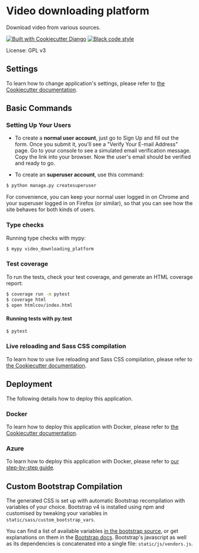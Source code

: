 # Video downloading platform

Download video from various sources.

[![Built with Cookiecutter Django](https://img.shields.io/badge/built%20with-Cookiecutter%20Django-ff69b4.svg?logo=cookiecutter)](https://github.com/cookiecutter/cookiecutter-django/)
[![Black code style](https://img.shields.io/badge/code%20style-black-000000.svg)](https://github.com/ambv/black)

License: GPL v3

## Settings
To learn how to change application's settings, please refer
to [the Cookiecutter documentation](http://cookiecutter-django.readthedocs.io/en/latest/settings.html).

## Basic Commands

### Setting Up Your Users
- To create a **normal user account**, just go to Sign Up and fill out the form. Once you submit it, you\'ll see a
  \"Verify Your E-mail Address\" page. Go to your console to see a simulated email verification message. Copy the link
  into your browser. Now the user\'s email should be verified and ready to go.

- To create an **superuser account**, use this command:

```bash
$ python manage.py createsuperuser
```

For convenience, you can keep your normal user logged in on Chrome and your superuser logged in on Firefox (or similar),
so that you can see how the site behaves for both kinds of users.

### Type checks
Running type checks with mypy:

```bash
$ mypy video_downloading_platform
```

### Test coverage
To run the tests, check your test coverage, and generate an HTML coverage report:

```bash
$ coverage run -m pytest
$ coverage html
$ open htmlcov/index.html
```

#### Running tests with py.test
```bash
$ pytest
```

### Live reloading and Sass CSS compilation
To learn how to use live reloading and Sass CSS compilation, please refer
to [the Cookiecutter documentation](http://cookiecutter-django.readthedocs.io/en/latest/live-reloading-and-sass-compilation.html).

## Deployment
The following details how to deploy this application.

### Docker
To learn how to deploy this application with Docker, please refer
to [the Cookiecutter documentation](http://cookiecutter-django.readthedocs.io/en/latest/deployment-with-docker.html).

### Azure
To learn how to deploy this application with Docker, please refer to [our step-by-step guide](doc/azure.md).

## Custom Bootstrap Compilation
The generated CSS is set up with automatic Bootstrap recompilation with variables of your choice. Bootstrap v4 is
installed using npm and customised by tweaking your variables in
`static/sass/custom_bootstrap_vars`.

You can find a list of available
variables [in the bootstrap source](https://github.com/twbs/bootstrap/blob/v4-dev/scss/_variables.scss), or get
explanations on them in the [Bootstrap docs](https://getbootstrap.com/docs/4.1/getting-started/theming/). Bootstrap's
javascript as well as its dependencies is concatenated into a single file: `static/js/vendors.js`.
